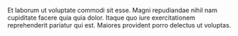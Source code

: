 Et laborum ut voluptate commodi sit esse. Magni repudiandae nihil nam cupiditate facere quia quia dolor. Itaque quo iure exercitationem reprehenderit pariatur qui est. Maiores provident porro delectus ut voluptas.